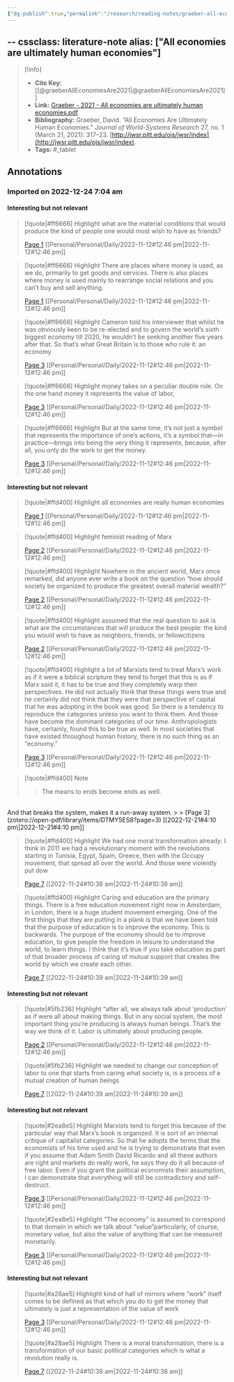 ```yaml
---
{"dg-publish":true,"permalink":"/research/reading-notes/graeber-all-economies-are2021/","tags":"gardenEntry"}
---
```



--
cssclass: literature-note
alias: ["All economies are ultimately human economies"]
---

> [!info]
> - **Cite Key:** [[@graeberAllEconomiesAre2021\|@graeberAllEconomiesAre2021]]
> - **Link:** [Graeber - 2021 - All economies are ultimately human economies.pdf](file://C:\Users\Henry%20Imler\OneDrive\Library\Zotero%20PDFs\Graeber%20-%202021%20-%20All%20economies%20are%20ultimately%20human%20economies.pdf)
> - **Bibliography:** Graeber, David. “All Economies Are Ultimately Human Economies.” _Journal of World-Systems Research_ 27, no. 1 (March 21, 2021): 317–23. [http://jwsr.pitt.edu/ojs/jwsr/index](http://jwsr.pitt.edu/ojs/jwsr/index).
> - **Tags:** #_tablet

## Annotations

### Imported on 2022-12-24 7:04 am

#### Interesting but not relevant

> [!quote|#ff6666] Highlight
> what are the material conditions that would produce the kind of people one would most wish to have as friends?
>
> [Page 1](zotero://open-pdf/library/items/DTMY5ES8?page=1) [[Personal/Personal/Daily/2022-11-12#12:46 pm\|2022-11-12#12:46 pm]]

> [!quote|#ff6666] Highlight
> There are places where money is used, as we do, primarily to get goods and services. There is also places where money is used mainly to rearrange social relations and you can’t buy and sell anything.
>
> [Page 1](zotero://open-pdf/library/items/DTMY5ES8?page=1) [[Personal/Personal/Daily/2022-11-12#12:46 pm\|2022-11-12#12:46 pm]]

> [!quote|#ff6666] Highlight
> Cameron told his interviewer that whilst he was obviously keen to be re-elected and to govern the world’s sixth biggest economy till 2020, he wouldn’t be seeking another five years after that. So that’s what Great Britain is to those who rule it: an economy
>
> [Page 3](zotero://open-pdf/library/items/DTMY5ES8?page=3) [[Personal/Personal/Daily/2022-11-12#12:46 pm\|2022-11-12#12:46 pm]]

> [!quote|#ff6666] Highlight
> money takes on a peculiar double role. On the one hand money it represents the value of labor,
>
> [Page 3](zotero://open-pdf/library/items/DTMY5ES8?page=3) [[Personal/Personal/Daily/2022-11-12#12:46 pm\|2022-11-12#12:46 pm]]

> [!quote|#ff6666] Highlight
> But at the same time, it’s not just a symbol that represents the importance of one’s actions, it’s a symbol that—in practice—brings into being the very thing it represents, because, after all, you only do the work to get the money.
>
> [Page 3](zotero://open-pdf/library/items/DTMY5ES8?page=3) [[Personal/Personal/Daily/2022-11-12#12:46 pm\|2022-11-12#12:46 pm]]

#### Interesting but not relevant

> [!quote|#ffd400] Highlight
> all economies are really human economies
>
> [Page 1](zotero://open-pdf/library/items/DTMY5ES8?page=1) [[Personal/Personal/Daily/2022-11-12#12:46 pm\|2022-11-12#12:46 pm]]

> [!quote|#ffd400] Highlight
> feminist reading of Marx
>
> [Page 2](zotero://open-pdf/library/items/DTMY5ES8?page=2) [[Personal/Personal/Daily/2022-11-12#12:46 pm\|2022-11-12#12:46 pm]]

> [!quote|#ffd400] Highlight
> Nowhere in the ancient world, Marx once remarked, did anyone ever write a book on the question “how should society be organized to produce the greatest overall material wealth?”
>
> [Page 2](zotero://open-pdf/library/items/DTMY5ES8?page=2) [[Personal/Personal/Daily/2022-11-12#12:46 pm\|2022-11-12#12:46 pm]]

> [!quote|#ffd400] Highlight
> assumed that the real question to ask is what are the circumstances that will produce the best people: the kind you would wish to have as neighbors, friends, or fellowcitizens
>
> [Page 2](zotero://open-pdf/library/items/DTMY5ES8?page=2) [[Personal/Personal/Daily/2022-11-12#12:46 pm\|2022-11-12#12:46 pm]]

> [!quote|#ffd400] Highlight
> a lot of Marxists tend to treat Marx’s work as if it were a biblical scripture they tend to forget that this is as if Marx said it, it has to be true and they completely warp their perspectives. He did not actually think that these things were true and he certainly did not think that they were that perspective of capital that he was adopting in the book was good. So there is a tendency to reproduce the categories unless you want to think them. And those have become the dominant categories of our time. Anthropologists have, certainly, found this to be true as well. In most societies that have existed throughout human history, there is no such thing as an “economy.”
>
> [Page 3](zotero://open-pdf/library/items/DTMY5ES8?page=3) [[Personal/Personal/Daily/2022-11-12#12:46 pm\|2022-11-12#12:46 pm]]

> [!quote|#ffd400] Note
>
>> The means to ends become ends as well.<br />
<br />
And that breaks the system, makes it a run-away system.
>
> [Page 3](zotero://open-pdf/library/items/DTMY5ES8?page=3) [[2022-12-21#4:10 pm\|2022-12-21#4:10 pm]]

> [!quote|#ffd400] Highlight
> We had one moral transformation already: I think in 2011 we had a revolutionary moment with the revolutions starting in Tunisia, Egypt, Spain, Greece, then with the Occupy movement, that spread all over the world. And those were violently put dow
>
> [Page 7](zotero://open-pdf/library/items/DTMY5ES8?page=7) [[2022-11-24#10:38 am\|2022-11-24#10:38 am]]

> [!quote|#ffd400] Highlight
> Caring and education are the primary things. There is a free education movement right now in Amsterdam, in London, there is a huge student movement emerging. One of the first things that they are putting in a plank is that we have been told that the purpose of education is to improve the economy. This is backwards. The purpose of the economy should be to improve education, to give people the freedom in leisure to understand the world, to learn things. I think that it’s true if you take education as part of that broader process of caring of mutual support that creates the world by which we create each other.
>
> [Page 7](zotero://open-pdf/library/items/DTMY5ES8?page=7) [[2022-11-24#10:39 am\|2022-11-24#10:39 am]]

#### Interesting but not relevant

> [!quote|#5fb236] Highlight
> “after all, we always talk about ‘production’ as if were all about making things. But in any social system, the most important thing you’re producing is always human beings. That’s the way we think of it. Labor is ultimately about producing people.
>
> [Page 2](zotero://open-pdf/library/items/DTMY5ES8?page=2) [[Personal/Personal/Daily/2022-11-12#12:46 pm\|2022-11-12#12:46 pm]]

> [!quote|#5fb236] Highlight
> we needed to change our conception of labor to one that starts from caring what society is, is a process of a mutual creation of human beings
>
> [Page 7](zotero://open-pdf/library/items/DTMY5ES8?page=7) [[2022-11-24#10:39 am\|2022-11-24#10:39 am]]

#### Interesting but not relevant

> [!quote|#2ea8e5] Highlight
> Marxists tend to forget this because of the particular way that Marx’s book is organized. It is sort of an internal critique of capitalist categories. So that he adopts the terms that the economists of his time used and he is trying to demonstrate that even if you assume that Adam Smith David Ricardo and all these authors are right and markets do really work, he says they do it all because of free labor. Even if you grant the political economists their assumption, I can demonstrate that everything will still be contradictory and self-destruct.
>
> [Page 3](zotero://open-pdf/library/items/DTMY5ES8?page=3) [[Personal/Personal/Daily/2022-11-12#12:46 pm\|2022-11-12#12:46 pm]]

> [!quote|#2ea8e5] Highlight
> “The economy” is assumed to correspond to that domain in which we talk about “value”particularly, of course, monetary value, but also the value of anything that can be measured monetarily.
>
> [Page 3](zotero://open-pdf/library/items/DTMY5ES8?page=3) [[Personal/Personal/Daily/2022-11-12#12:46 pm\|2022-11-12#12:46 pm]]

#### Interesting but not relevant

> [!quote|#a28ae5] Highlight
> kind of hall of mirrors where “work” itself comes to be defined as that which you do to get the money that ultimately is just a representation of the value of work
>
> [Page 3](zotero://open-pdf/library/items/DTMY5ES8?page=3) [[Personal/Personal/Daily/2022-11-12#12:46 pm\|2022-11-12#12:46 pm]]

> [!quote|#a28ae5] Highlight
> There is a moral transformation, there is a transformation of our basic political categories which is what a revolution really is.
>
> [Page 7](zotero://open-pdf/library/items/DTMY5ES8?page=7) [[2022-11-24#10:38 am\|2022-11-24#10:38 am]]





